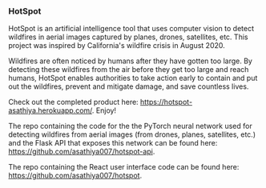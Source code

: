### HotSpot

HotSpot is an artificial intelligence tool that uses computer vision to detect wildfires in aerial images captured by planes, drones, satellites, etc. This project was inspired by California's wildfire crisis in August 2020. 

Wildfires are often noticed by humans after they have gotten too large. By detecting these wildfires from the air before they get too large and reach humans, HotSpot enables authorities to take action early to contain and put out the wildfires, prevent and mitigate damage, and save countless lives.

Check out the completed product here: https://hotspot-asathiya.herokuapp.com/. Enjoy! 

The repo containing the code for the the PyTorch neural network used for detecting wildfires from aerial images (from drones, planes, satellites, etc.) and the Flask API that exposes this network can be found here: https://github.com/asathiya007/hotspot-api.

The repo containing the React user interface code can be found here: https://github.com/asathiya007/hotspot.